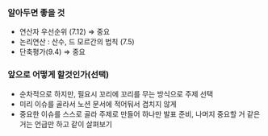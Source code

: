 ### 알아두면 좋을 것

- 연산자 우선순위 (7.12) ⇒ 중요
- 논리연산 : 산수, 드 모르간의 법칙 (7.5)
- 단축평가(9.4) ⇒ 중요

### 앞으로 어떻게 할것인가(선택)

- 순차적으로 하지만, 필요시 꼬리에 꼬리를 무는 방식으로 주제 선택
- 미리 이슈를 골라서 노션 문서에 적어둬서 겹치지 않게
- 중요한 이슈를 스스로 골라 주제로 만들어 하나만 발표 준비, 나머지 중요할 거 같은거는 언급만 하고 같이 살펴보기